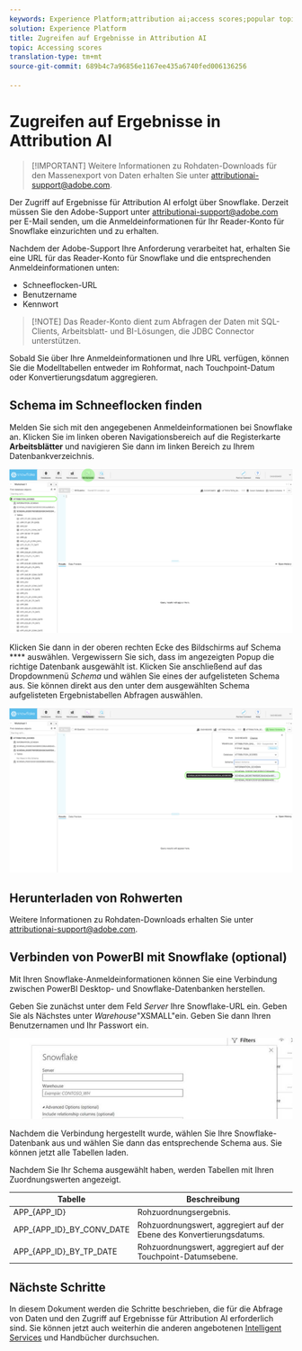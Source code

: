 ```yaml
---
keywords: Experience Platform;attribution ai;access scores;popular topics
solution: Experience Platform
title: Zugreifen auf Ergebnisse in Attribution AI
topic: Accessing scores
translation-type: tm+mt
source-git-commit: 689b4c7a96856e1167ee435a6740fed006136256

---
```



# Zugreifen auf Ergebnisse in Attribution AI

>[!IMPORTANT] Weitere Informationen zu Rohdaten-Downloads für den Massenexport von Daten erhalten Sie unter attributionai-support@adobe.com.

Der Zugriff auf Ergebnisse für Attribution AI erfolgt über Snowflake. Derzeit müssen Sie den Adobe-Support unter attributionai-support@adobe.com per E-Mail senden, um die Anmeldeinformationen für Ihr Reader-Konto für Snowflake einzurichten und zu erhalten.

Nachdem der Adobe-Support Ihre Anforderung verarbeitet hat, erhalten Sie eine URL für das Reader-Konto für Snowflake und die entsprechenden Anmeldeinformationen unten:

- Schneeflocken-URL
- Benutzername
- Kennwort

>[!NOTE] Das Reader-Konto dient zum Abfragen der Daten mit SQL-Clients, Arbeitsblatt- und BI-Lösungen, die JDBC Connector unterstützen.

Sobald Sie über Ihre Anmeldeinformationen und Ihre URL verfügen, können Sie die Modelltabellen entweder im Rohformat, nach Touchpoint-Datum oder Konvertierungsdatum aggregieren.

## Schema im Schneeflocken finden

Melden Sie sich mit den angegebenen Anmeldeinformationen bei Snowflake an. Klicken Sie im linken oberen Navigationsbereich auf die Registerkarte **Arbeitsblätter** und navigieren Sie dann im linken Bereich zu Ihrem Datenbankverzeichnis.

![Arbeitsblätter und Navigation](./images/download-scores/edited_snowflake_1.png)

Klicken Sie dann in der oberen rechten Ecke des Bildschirms auf Schema **** auswählen. Vergewissern Sie sich, dass im angezeigten Popup die richtige Datenbank ausgewählt ist. Klicken Sie anschließend auf das Dropdownmenü *Schema* und wählen Sie eines der aufgelisteten Schema aus. Sie können direkt aus den unter dem ausgewählten Schema aufgelisteten Ergebnistabellen Abfragen auswählen.

![Schema suchen](./images/download-scores/edited_snowflake_2.png)

## Herunterladen von Rohwerten

Weitere Informationen zu Rohdaten-Downloads erhalten Sie unter attributionai-support@adobe.com.

## Verbinden von PowerBI mit Snowflake (optional)

Mit Ihren Snowflake-Anmeldeinformationen können Sie eine Verbindung zwischen PowerBI Desktop- und Snowflake-Datenbanken herstellen.

Geben Sie zunächst unter dem Feld *Server* Ihre Snowflake-URL ein. Geben Sie als Nächstes unter *Warehouse*&quot;XSMALL&quot;ein. Geben Sie dann Ihren Benutzernamen und Ihr Passwort ein.

![Beispiel von POWERBI](./images/download-scores/powerbi-snowflake.png)

Nachdem die Verbindung hergestellt wurde, wählen Sie Ihre Snowflake-Datenbank aus und wählen Sie dann das entsprechende Schema aus. Sie können jetzt alle Tabellen laden.

Nachdem Sie Ihr Schema ausgewählt haben, werden Tabellen mit Ihren Zuordnungswerten angezeigt.

| Tabelle | Beschreibung |
| ----- | ----------- |
| APP_{APP_ID} | Rohzuordnungsergebnis. |
| APP_{APP_ID}_BY_CONV_DATE | Rohzuordnungswert, aggregiert auf der Ebene des Konvertierungsdatums. |
| APP_{APP_ID}_BY_TP_DATE | Rohzuordnungswert, aggregiert auf der Touchpoint-Datumsebene. |

## Nächste Schritte

In diesem Dokument werden die Schritte beschrieben, die für die Abfrage von Daten und den Zugriff auf Ergebnisse für Attribution AI erforderlich sind. Sie können jetzt auch weiterhin die anderen angebotenen [Intelligent Services](../home.md) und Handbücher durchsuchen.